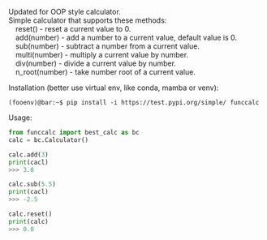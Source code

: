 Updated for OOP style calculator.
<br />
Simple calculator that supports these methods:
<br />
&emsp;reset() - reset a current value to 0.
<br />
&emsp;add(number) - add a number to a current value, default value is 0.
<br />
&emsp;sub(number) - subtract a number from a current value.
<br />
&emsp;multi(number) - multiply a current value by number.
<br />
&emsp;div(number) - divide a current value by number.
<br />
&emsp;n_root(number) - take number root of a current value.
<br />

Installation (better use virtual env, like conda, mamba or venv):
<br />
```console
(fooenv)@bar:~$ pip install -i https://test.pypi.org/simple/ funccalc
```
Usage:
<br />
```python
from funccalc import best_calc as bc
calc = bc.Calculator()

calc.add(3)
print(cacl)
>>> 3.0

calc.sub(5.5)
print(cacl)
>>> -2.5

calc.reset()
print(calc)
>>> 0.0
```